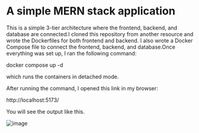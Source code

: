 # A simple MERN stack application 

This is a simple 3-tier architecture where the frontend, backend, and database are connected.I cloned this repository from another resource and wrote the Dockerfiles for both frontend and backend.
I also wrote a Docker Compose file to connect the frontend, backend, and database.Once everything was set up, I ran the following command:

docker compose up -d

which runs the containers in detached mode.

After running the command, I opened this link in my browser:

http://localhost:5173/

You will see the output like this.

![image](https://github.com/user-attachments/assets/6186b6e4-be0e-4d96-823b-fabe300f181c) 


